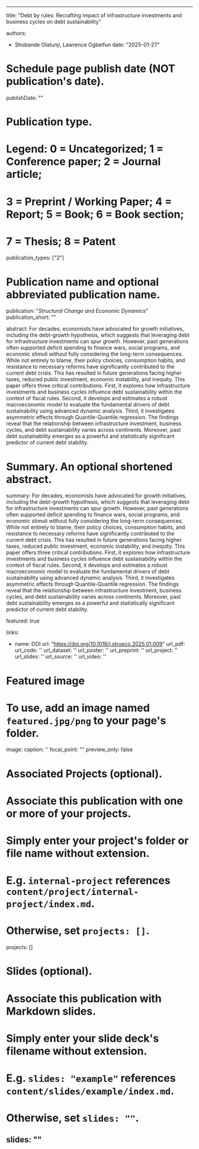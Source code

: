 
---
title: "Debt by rules: Recrafting impact of infrastructure investments and business cycles on debt sustainability"

authors:
- Shobande Olatunji, Lawrence Ogbeifun
date: "2025-01-27"

# Schedule page publish date (NOT publication's date).
publishDate: ""

# Publication type.
# Legend: 0 = Uncategorized; 1 = Conference paper; 2 = Journal article;
# 3 = Preprint / Working Paper; 4 = Report; 5 = Book; 6 = Book section;
# 7 = Thesis; 8 = Patent
publication_types: ["2"]


# Publication name and optional abbreviated publication name.
publication: "*Structural Change and Economic Dynamics*"
publication_short: ""

abstract: For decades, economists have advocated for growth initiatives, including the debt-growth hypothesis, which suggests that leveraging debt for infrastructure investments can spur growth. However, past generations often supported deficit spending to finance wars, social programs, and economic stimuli without fully considering the long-term consequences. While not entirely to blame, their policy choices, consumption habits, and resistance to necessary reforms have significantly contributed to the current debt crisis. This has resulted in future generations facing higher taxes, reduced public investment, economic instability, and inequity. This paper offers three critical contributions. First, it explores how infrastructure investments and business cycles influence debt sustainability within the context of fiscal rules. Second, it develops and estimates a robust macroeconomic model to evaluate the fundamental drivers of debt sustainability using advanced dynamic analysis. Third, it investigates asymmetric effects through Quantile-Quantile regression. The findings reveal that the relationship between infrastructure investment, business cycles, and debt sustainability varies across continents. Moreover, past debt sustainability emerges as a powerful and statistically significant predictor of current debt stability.

# Summary. An optional shortened abstract.
summary: For decades, economists have advocated for growth initiatives, including the debt-growth hypothesis, which suggests that leveraging debt for infrastructure investments can spur growth. However, past generations often supported deficit spending to finance wars, social programs, and economic stimuli without fully considering the long-term consequences. While not entirely to blame, their policy choices, consumption habits, and resistance to necessary reforms have significantly contributed to the current debt crisis. This has resulted in future generations facing higher taxes, reduced public investment, economic instability, and inequity. This paper offers three critical contributions. First, it explores how infrastructure investments and business cycles influence debt sustainability within the context of fiscal rules. Second, it develops and estimates a robust macroeconomic model to evaluate the fundamental drivers of debt sustainability using advanced dynamic analysis. Third, it investigates asymmetric effects through Quantile-Quantile regression. The findings reveal that the relationship between infrastructure investment, business cycles, and debt sustainability varies across continents. Moreover, past debt sustainability emerges as a powerful and statistically significant predictor of current debt stability.

featured: true

links:
- name: DOI
  url: "https://doi.org/10.1016/j.strueco.2025.01.009"
url_pdf: 
url_code: ''
url_dataset: ''
url_poster: ''
url_preprint: ''
url_project: ''
url_slides: ''
url_source: ''
url_video: ''

# Featured image
# To use, add an image named `featured.jpg/png` to your page's folder. 
image:
  caption: ''
  focal_point: ""
  preview_only: false

# Associated Projects (optional).
#   Associate this publication with one or more of your projects.
#   Simply enter your project's folder or file name without extension.
#   E.g. `internal-project` references `content/project/internal-project/index.md`.
#   Otherwise, set `projects: []`.
projects: []

# Slides (optional).
#   Associate this publication with Markdown slides.
#   Simply enter your slide deck's filename without extension.
#   E.g. `slides: "example"` references `content/slides/example/index.md`.
#   Otherwise, set `slides: ""`.
slides: ""
---

